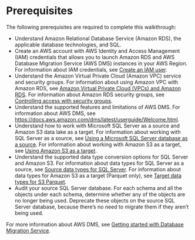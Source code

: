 # Prerequisites<a name="chap-rdssqlserver2s3datalake.prerequisites"></a>

The following prerequisites are required to complete this walkthrough:
+ Understand Amazon Relational Database Service \(Amazon RDS\), the applicable database technologies, and SQL\.
+ Create an AWS account with AWS Identity and Access Management \(IAM\) credentials that allows you to launch Amazon RDS and AWS Database Migration Service \(AWS DMS\) instances in your AWS Region\. For information about IAM credentials, see [Create an IAM user](https://docs.aws.amazon.com/dms/latest/userguide/CHAP_GettingStarted.SettingUp.html#CHAP_SettingUp.IAM)\.
+ Understand the Amazon Virtual Private Cloud \(Amazon VPC\) service and security groups\. For information about using Amazon VPC with Amazon RDS, see [Amazon Virtual Private Cloud \(VPCs\) and Amazon RDS](https://docs.aws.amazon.com/AmazonRDS/latest/UserGuide/USER_VPC.html)\. For information about Amazon RDS security groups, see [Controlling access with security groups](https://docs.aws.amazon.com/AmazonRDS/latest/UserGuide/Overview.RDSSecurityGroups.html)\.
+ Understand the supported features and limitations of AWS DMS\. For information about AWS DMS, see [https://docs\.aws\.amazon\.com/dms/latest/userguide/Welcome\.html](https://docs.aws.amazon.com/dms/latest/userguide/Welcome.html)\.
+ Understand how to work with Microsoft SQL Server as a source and Amazon S3 data lake as a target\. For information about working with SQL Server as a source, see [Using a Microsoft SQL Server database as a source](https://docs.aws.amazon.com/dms/latest/userguide/CHAP_Source.SQLServer.html)\. For information about working with Amazon S3 as a target, see [Using Amazon S3 as a target](https://docs.aws.amazon.com/dms/latest/userguide/CHAP_Target.S3.html)\.
+ Understand the supported data type conversion options for SQL Server and Amazon S3\. For information about data types for SQL Server as a source, see [Source data types for SQL Server](https://docs.aws.amazon.com/dms/latest/userguide/CHAP_Source.SQLServer.html#CHAP_Source.SQLServer.DataTypes)\. For information about data types for Amazon S3 as a target \(Parquet only\), see [Target data types for S3 Parquet](https://docs.aws.amazon.com/dms/latest/userguide/CHAP_Target.S3.html#CHAP_Target.S3.DataTypes)\.
+ Audit your source SQL Server database\. For each schema and all the objects under each schema, determine whether any of the objects are no longer being used\. Deprecate these objects on the source SQL Server database, because there’s no need to migrate them if they aren’t being used\.

For more information about AWS DMS, see [Getting started with Database Migration Service](https://docs.aws.amazon.com/dms/latest/userguide/CHAP_GettingStarted.html)\.